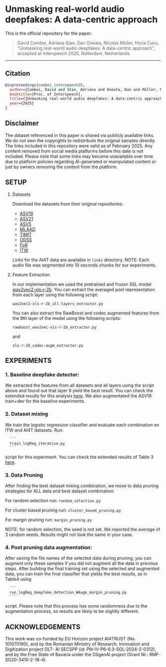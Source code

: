 # Unmasking real-world audio deepfakes: A data-centric approach

This is the official repository for the paper:

> David Combei, Adriana Stan, Dan Oneata, Nicolas Müller, Horia Cucu,  
> "Unmasking real-world audio deepfakes: A data-centric approach",  
> accepted at Interspeech 2025, Rotterdam, Netherlands.

---

## Citation

```bibtex
@inproceedings{combei_interspeech25,
  author={Combei, David and Stan, Adriana and Oneata, Dan and Müller, Nicolas and Cucu, Horia},
  booktitle={Proc. of Interspeech},
  title={{Unmasking real-world audio deepfakes: A data-centric approach}},
  year={2025}
}
```
## Disclaimer

The dataset referenced in this paper is shared via publicly available links. We do not own the copyrights to redistribute the original samples directly.
The links included in this repository were valid as of February 2025. Any content removed from social media platforms before this date is not included.
Please note that some links may become unavailable over time due to platform policies regarding AI-generated or manipulated content or just by owners removing the content from the platform.

## SETUP

1. Datasets

   Download the datasets from their original repositories:
     - [ASV19](https://datashare.ed.ac.uk/handle/10283/3336)
     - [ASV21](https://www.asvspoof.org/index2021.html)
     - [ASV5](https://zenodo.org/records/14498691)
     - [MLAAD](https://deepfake-total.com/mlaad)
     - [TIMIT](https://zenodo.org/records/6560159)
     - [ODSS](https://zenodo.org/records/8370668)
     - [FoR](https://www.kaggle.com/datasets/mohammedabdeldayem/the-fake-or-real-dataset/data)
     - [ITW](https://owncloud.fraunhofer.de/index.php/s/JZgXh0JEAF0elxa)

   Links for the AI4T data are available in `links` directory. NOTE: Each audio file was segmented into 10 seconds chunks for our experiments.

3. Feature Extraction

   In our implementation we used the pretrained and frozen SSL model [wav2vec2-xls-r-2b](https://huggingface.co/facebook/wav2vec2-xls-r-2b).
   You can extract the averaged pool representation from each layer using the following script:

   ```
   wav2vec2-xls-r-2b_all-layers_extractor.py
   ```

    You can also extract the RawBoost and codec augmented features from the 9th layer of the model using the following scripts:

   ```
   rawboost_wav2vec-xls-r-2b_extractor.py
   ```

   and

   ```
   xls-r-2b_codec-augm_extractor.py
   ```

## EXPERIMENTS

   ### 1. Baseline deepfake detector: 
   
   We extracted the features from all datasets and all layers using the script above and found out that layer 9 yield the best result. You can check the extended results for this analysis [here](https://docs.google.com/spreadsheets/d/1B3PGSqAgrYepOi66SEj0wHZy84aXPwot4GqWbehtwvM/edit?usp=sharing). We also augmentated the ASV19 train+dev for the baseline experiments.
   
   ### 2. Dataset mixing
   
   We train the logistic regression classifier and evaluate each combination on ITW and AI4T datasets. Run:

      ```
      train_logReg_iterative.py
      ```
      
  script for this experiment. You can check the extended results of Table 3 [here](https://docs.google.com/spreadsheets/d/1B3PGSqAgrYepOi66SEj0wHZy84aXPwot4GqWbehtwvM/edit?gid=0#gid=0).
   
   ### 3. Data Pruning
   
  After finding the best dataset mixing combination, we move to data pruning strategies for ALL data and best dataset combination:

  For random selection run:
      ```
      random_selection.py
      ```
  
  For cluster based pruning run:
      ```
      cluster_based_pruning.py
      ```
  
  For margin pruning run:
      ```
      margin_pruning.py
      ```
  
  NOTE: for random selection, the seed is not set. We reported the average of 3 random seeds. Results might not look the same in your case.
   
  ### 4. Post pruning data augmentation:
   
  After saving the file names of the selected data during pruning, you can augment only these samples if you did not augment all the data in previous steps. After building the final training set using the selected and augmented data, you can train the final      classifier that yields the best results, as in Table4 using
  
      ```
      run_logReg_deepfake_detection_WAugm_margin_pruning.py
      ```
  script. Please note that this process has some randomness due to the augmentation process, so results are likely to be slightly different.

## ACKNOWLEDGEMENTS

This work was co-funded by EU Horizon project AI4TRUST (No. 101070190), and by the Romanian
Ministry of Research, Innovation and Digitization project DLT-
AI SECSPP (id: PN-IV-P6-6.3-SOL-2024-2-0312), and by the
Free State of Bavaria under the DSgenAI project (Grant Nr.:
RMF-SG20-3410-2-18-4)
      

